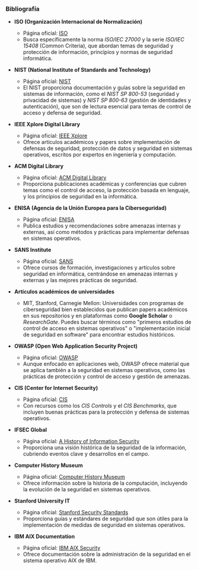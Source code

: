 ### Bibliografía
- **ISO (Organización Internacional de Normalización)**
    - Página oficial: [ISO](https://www.iso.org)
    - Busca específicamente la norma *ISO/IEC 27000* y la serie *ISO/IEC 15408* (Common Criteria), que abordan temas de seguridad y protección de información, principios y normas de seguridad informática.

- **NIST (National Institute of Standards and Technology)**
    - Página oficial: [NIST](https://www.nist.gov)
    - El NIST proporciona documentación y guías sobre la seguridad en sistemas de información, como el *NIST SP 800-53* (seguridad y privacidad de sistemas) y *NIST SP 800-63* (gestión de identidades y autenticación), que son de lectura esencial para temas de control de acceso y defensa de seguridad.

- **IEEE Xplore Digital Library**
    - Página oficial: [IEEE Xplore](https://ieeexplore.ieee.org)
    - Ofrece artículos académicos y papers sobre implementación de defensas de seguridad, protección de datos y seguridad en sistemas operativos, escritos por expertos en ingeniería y computación.

- **ACM Digital Library**
    - Página oficial: [ACM Digital Library](https://dl.acm.org)
    - Proporciona publicaciones académicas y conferencias que cubren temas como el control de acceso, la protección basada en lenguaje, y los principios de seguridad en la informática.

- **ENISA (Agencia de la Unión Europea para la Ciberseguridad)**
    - Página oficial: [ENISA](https://www.enisa.europa.eu)
    - Publica estudios y recomendaciones sobre amenazas internas y externas, así como métodos y prácticas para implementar defensas en sistemas operativos.

- **SANS Institute**
    - Página oficial: [SANS](https://www.sans.org)
    - Ofrece cursos de formación, investigaciones y artículos sobre seguridad en informática, centrándose en amenazas internas y externas y las mejores prácticas de seguridad.

- **Artículos académicos de universidades**
    - MIT, Stanford, Carnegie Mellon: Universidades con programas de ciberseguridad bien establecidos que publican papers académicos en sus repositorios y en plataformas como **Google Scholar** o *ResearchGate*. Puedes buscar términos como "primeros estudios de control de acceso en sistemas operativos" o "implementación inicial de seguridad en software" para encontrar estudios históricos.

- **OWASP (Open Web Application Security Project)**
    - Página oficial: [OWASP](https://owasp.org)
    - Aunque enfocado en aplicaciones web, OWASP ofrece material que se aplica también a la seguridad en sistemas operativos, como las prácticas de protección y control de acceso y gestión de amenazas.

- **CIS (Center for Internet Security)**
    - Página oficial: [CIS](https://www.cisecurity.org)
    - Con recursos como los *CIS Controls* y el *CIS Benchmarks*, que incluyen buenas prácticas para la protección y defensa de sistemas operativos.

- **IFSEC Global**
    - Página oficial: [A History of Information Security](https://www.ifsecglobal.com/cyber-security/a-history-of-information-security/)
    - Proporciona una visión histórica de la seguridad de la información, cubriendo eventos clave y desarrollos en el campo.

- **Computer History Museum**
    - Página oficial: [Computer History Museum](https://computerhistory.org/)
    - Ofrece información sobre la historia de la computación, incluyendo la evolución de la seguridad en sistemas operativos.

- **Stanford University IT**
    - Página oficial: [Stanford Security Standards](https://uit.stanford.edu/guide/securitystandards)
    - Proporciona guías y estándares de seguridad que son útiles para la implementación de medidas de seguridad en sistemas operativos.

- **IBM AIX Documentation**
    - Página oficial: [IBM AIX Security](https://www.ibm.com/docs/es/aix/7.2?topic=administration-operating-system-security)
    - Ofrece documentación sobre la administración de la seguridad en el sistema operativo AIX de IBM.
